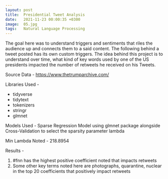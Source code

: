 ```yaml
---
layout: post
title:  Presidential Tweet Analysis
date:   2021-11-23 00:00:35 +0300
image:  05.jpg
tags:   Natural Language Processing
---
```


The goal here was to understand triggers and sentiments that riles the audience up and connects them to a said content. The following behind a tweet posted has its own custom triggers. The idea behind this project is to understand over time, what kind of  key words used by one of the US presidents impacted the number of retweets he received on his Tweets. 

Source Data - 
https://www.thetrumparchive.com/

Libraries Used - 
- tidyverse
- tidytext
- tokenizers
- stringr
- glmnet

Models Used - 
Sparse Regression Model using glmnet package alongside Cross-Validation to select the sparsity parameter lambda

Min Lambda Noted - 218.8954

Results - 
1. #fnn has the highest positive coefficient noted that impacts retweets
2. Some other key terms noted here are photographs, quarantine, nuclear in the top 20 coefficients that positively impact retweets
